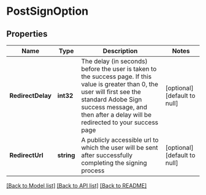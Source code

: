 # PostSignOption

## Properties
Name | Type | Description | Notes
------------ | ------------- | ------------- | -------------
**RedirectDelay** | **int32** | The delay (in seconds) before the user is taken to the success page. If this value is greater than 0, the user will first see the standard Adobe Sign success message, and then after a delay will be redirected to your success page | [optional] [default to null]
**RedirectUrl** | **string** | A publicly accessible url to which the user will be sent after successfully completing the signing process | [optional] [default to null]

[[Back to Model list]](../README.md#documentation-for-models) [[Back to API list]](../README.md#documentation-for-api-endpoints) [[Back to README]](../README.md)


